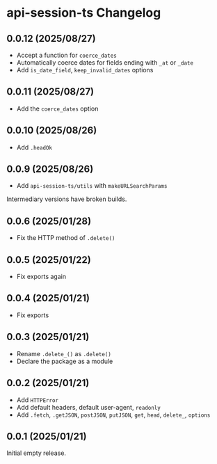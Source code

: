 # api-session-ts Changelog

## 0.0.12 (2025/08/27)

* Accept a function for `coerce_dates`
* Automatically coerce dates for fields ending with `_at` or `_date`
* Add `is_date_field`, `keep_invalid_dates` options

## 0.0.11 (2025/08/27)

* Add the `coerce_dates` option

## 0.0.10 (2025/08/26)

* Add `.headOk`

## 0.0.9 (2025/08/26)

* Add `api-session-ts/utils` with `makeURLSearchParams`

Intermediary versions have broken builds.

## 0.0.6 (2025/01/28)

* Fix the HTTP method of `.delete()`

## 0.0.5 (2025/01/22)

* Fix exports again

## 0.0.4 (2025/01/21)

* Fix exports

## 0.0.3 (2025/01/21)

* Rename `.delete_()` as `.delete()`
* Declare the package as a module

## 0.0.2 (2025/01/21)

* Add `HTTPError`
* Add default headers, default user-agent, `readonly`
* Add `.fetch`, `.getJSON`, `postJSON`, `putJSON`, `get`, `head`, `delete_`, `options`

## 0.0.1 (2025/01/21)

Initial empty release.
